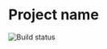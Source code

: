# Project name

![Build status](https://github.com/Shnikita2023/TestActions/actions/workflows/deployment.yml/badge.svg?branch=master)
